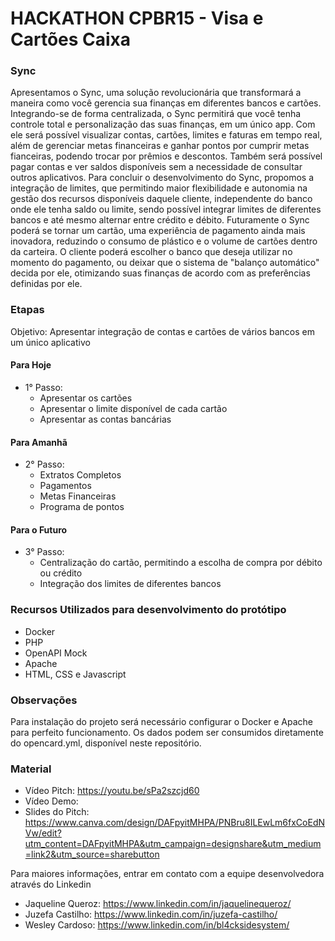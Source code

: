 # HACKATHON CPBR15 - Visa e Cartões Caixa

### Sync
Apresentamos o Sync, uma solução revolucionária que transformará a maneira como você gerencia sua finanças em diferentes bancos e cartões. Integrando-se de forma centralizada, o Sync permitirá que você tenha controle total e personalização das suas finanças, em um único app. Com ele será possível visualizar contas, cartões, limites e faturas em tempo real, além de gerenciar metas financeiras e ganhar pontos por cumprir metas fianceiras, podendo trocar por prêmios e descontos.
Também será possível pagar contas e ver saldos disponíveis sem a necessidade de consultar outros aplicativos.
Para concluir o desenvolvimento do Sync, propomos a integração de limites, que permitindo maior flexibilidade e autonomia na gestão dos recursos disponíveis daquele cliente, independente do banco onde ele tenha saldo ou limite, sendo possível integrar limites de diferentes bancos e até mesmo alternar entre crédito e débito. 
Futuramente o Sync poderá se tornar um cartão, uma experiência de pagamento ainda mais inovadora, reduzindo o consumo de plástico e o volume de cartões dentro da carteira. O cliente poderá escolher o banco que deseja utilizar no momento do pagamento, ou deixar que o sistema de "balanço automático" decida por ele, otimizando suas finanças de acordo com as preferências definidas por ele.

### Etapas

Objetivo: Apresentar integração de contas e cartões de vários bancos em um único aplicativo
#### Para Hoje
- 1° Passo: 
	- Apresentar os cartões
	- Apresentar o limite disponível de cada cartão
	- Apresentar as contas bancárias

#### Para Amanhã
- 2° Passo:
	- Extratos Completos
	- Pagamentos
	- Metas Financeiras
	- Programa de pontos

#### Para o Futuro
- 3° Passo:
	- Centralização do cartão, permitindo a escolha de compra por débito ou crédito
	- Integração dos limites de diferentes bancos


### Recursos Utilizados para desenvolvimento do protótipo

- Docker
- PHP
- OpenAPI Mock
- Apache
- HTML, CSS e Javascript

### Observações

Para instalação do projeto será necessário configurar o Docker e Apache para perfeito funcionamento. Os dados podem ser consumidos diretamente do opencard.yml, disponível neste repositório.

### Material
- Vídeo Pitch: https://youtu.be/sPa2szcjd60
- Vídeo Demo:
- Slides do Pitch: https://www.canva.com/design/DAFpyitMHPA/PNBru8ILEwLm6fxCoEdNVw/edit?utm_content=DAFpyitMHPA&utm_campaign=designshare&utm_medium=link2&utm_source=sharebutton

Para maiores informações, entrar em contato com a equipe desenvolvedora através do Linkedin
- Jaqueline Queroz: https://www.linkedin.com/in/jaquelinequeroz/
- Juzefa Castilho: https://www.linkedin.com/in/juzefa-castilho/
- Wesley Cardoso:  https://www.linkedin.com/in/bl4cksidesystem/

